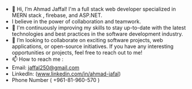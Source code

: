 - 👋 Hi, I’m Ahmad Jaffal!
I'm a full stack web developer specialized in MERN stack , firebase, and ASP.NET.
- I believe in the power of collaboration and teamwork.
- 🌱 I'm continuously improving my skills to stay up-to-date with the latest technologies and best practices in the software development industry.
- 💞️ I’m looking to collaborate on exciting software projects, web applications, or open-source initiatives. If you have any interesting opportunities or projects, feel free to reach out to me!
- 📫 How to reach me :
- Email: jaffal250@gmail.com
- LinkedIn: (www.linkedin.com/in/ahmad-jafal)
- Phone Number ( +961-81-960-570 )
